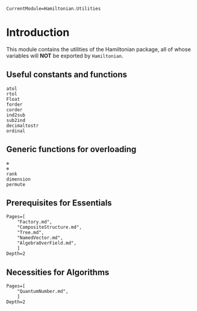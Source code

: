```@meta
CurrentModule=Hamiltonian.Utilities
```

# Introduction

This module contains the utilities of the Hamiltonian package, all of whose variables will **NOT** be exported by `Hamiltonian`.

## Useful constants and functions

```@docs
atol
rtol
Float
forder
corder
ind2sub
sub2ind
decimaltostr
ordinal
```

## Generic functions for overloading

```@docs
⊕
⊗
rank
dimension
permute
```

## Prerequisites for Essentials

```@contents
Pages=[
    "Factory.md",
    "CompositeStructure.md",
    "Tree.md",
    "NamedVector.md",
    "AlgebraOverField.md",
    ]
Depth=2
```

## Necessities for Algorithms

```@contents
Pages=[
    "QuantumNumber.md",
    ]
Depth=2
```
